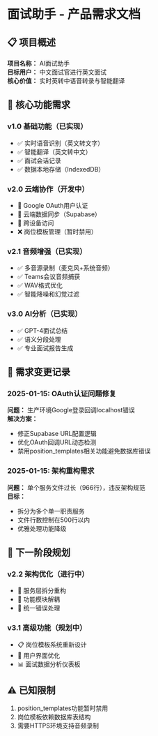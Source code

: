# 面试助手 - 产品需求文档

## 📋 项目概述

**项目名称：** AI面试助手  
**目标用户：** 中文面试官进行英文面试  
**核心价值：** 实时英转中语音转录与智能翻译  

## 🎯 核心功能需求

### v1.0 基础功能（已实现）
- ✅ 实时语音识别（英文转文字）
- ✅ 智能翻译（英文转中文）
- ✅ 面试会话记录
- ✅ 数据本地存储（IndexedDB）

### v2.0 云端协作（开发中）
- 🔄 Google OAuth用户认证
- 🔄 云端数据同步（Supabase）
- 🔄 跨设备访问
- ❌ 岗位模板管理（暂时禁用）

### v2.1 音频增强（已实现）
- ✅ 多音源录制（麦克风+系统音频）
- ✅ Teams会议音频捕获
- ✅ WAV格式优化
- ✅ 智能降噪和幻觉过滤

### v3.0 AI分析（已实现）
- ✅ GPT-4面试总结
- ✅ 语义分段处理
- ✅ 专业面试报告生成

## 🔄 需求变更记录

### 2025-01-15: OAuth认证问题修复
**问题：** 生产环境Google登录回调localhost错误  
**解决方案：** 
- 修正Supabase URL配置逻辑
- 优化OAuth回调URL动态检测
- 禁用position_templates相关功能避免数据库错误

### 2025-01-15: 架构重构需求
**问题：** 单个服务文件过长（966行），违反架构规范  
**目标：** 
- 拆分为多个单一职责服务
- 文件行数控制在500行以内
- 优雅处理功能降级

## 🚀 下一阶段规划

### v2.2 架构优化（进行中）
- 🔄 服务层拆分重构
- 🔄 功能模块解耦
- 🔄 统一错误处理

### v3.1 高级功能（规划中）
- 📋 岗位模板系统重新设计
- 🎨 用户界面优化
- 📊 面试数据分析仪表板

## ⚠️ 已知限制
1. position_templates功能暂时禁用
2. 岗位模板依赖数据库表结构
3. 需要HTTPS环境支持音频录制